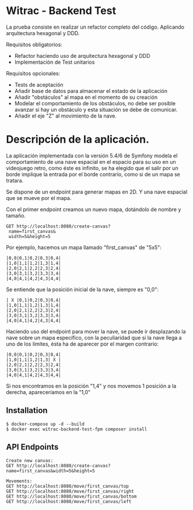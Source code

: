 # Witrac - Backend Test

La prueba consiste en realizar un refactor completo del código. Aplicando arquitectura hexagonal y DDD.

Requisitos obligatorios:

- Refactor haciendo uso de arquitectura hexagonal y DDD
- Implementación de Test unitarios

Requisitos opcionales:

- Tests de aceptación
- Añadir base de datos para almacenar el estado de la aplicación
- Añadir "obstáculos" al mapa en el momento de su creación
- Modelar el comportamiento de los obstáculos, no debe ser posible avanzar si hay un obstáculo y esta situación se debe de comunicar.
- Añadir el eje "Z" al movimiento de la nave.


# Descripción de la aplicación.

La aplicación implementada con la versión 5.4/6 de Symfony modela el comportamiento de una nave espacial en el 
espacio para su uso en un videojuego retro, como éste es infinito, se ha elegido que el salir por un borde 
implique la entrada por el borde contrario, como si de un mapa se tratara.

Se dispone de un endpoint para generar mapas en 2D. Y una nave espacial que se mueve por el mapa.

Con el primer endpoint creamos un nuevo mapa, dotándolo de nombre y tamaño.

```text
GET http://localhost:8080/create-canvas?
 name=first_canvas&
 width=5&height=5
```

Por ejemplo, hacemos un mapa llamado "first_canvas" de "5x5":

```text
|0,0|0,1|0,2|0,3|0,4|
|1,0|1,1|1,2|1,3|1,4|
|2,0|2,1|2,2|2,3|2,4|
|3,0|3,1|3,2|3,3|3,4|
|4,0|4,1|4,2|4,3|4,4|
```

Se entiende que la posición inicial de la nave, siempre es "0,0":
```text
| X |0,1|0,2|0,3|0,4|
|1,0|1,1|1,2|1,3|1,4|
|2,0|2,1|2,2|2,3|2,4|
|3,0|3,1|3,2|3,3|3,4|
|4,0|4,1|4,2|4,3|4,4|
```

Haciendo uso del endpoint para mover la nave, se puede ir desplazando la nave sobre un mapa específico, con la
peculiaridad que si la nave llega a uno de los límites, ésta ha de aparecer por el margen contrario:

```text
|0,0|0,1|0,2|0,3|0,4|
|1,0|1,1|1,2|1,3| X |
|2,0|2,1|2,2|2,3|2,4|
|3,0|3,1|3,2|3,3|3,4|
|4,0|4,1|4,2|4,3|4,4|
```
Si nos encontramos en la posición "1,4" y nos movemos 1 posición a la derecha, apareceríamos en la "1,0"

## Installation
````shell
$ docker-compose up -d --build
$ docker exec witrac-backend-test-fpm composer install
````

## API Endpoints
````text
Create new canvas:
GET http://localhost:8080/create-canvas?name=first_canvas&width=5&height=5

Movements:
GET http://localhost:8080/move/first_canvas/top
GET http://localhost:8080/move/first_canvas/right
GET http://localhost:8080/move/first_canvas/bottom
GET http://localhost:8080/move/first_canvas/left
````
